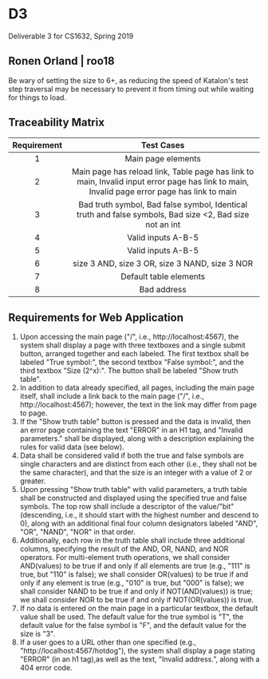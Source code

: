 # D3
Deliverable 3 for CS1632, Spring 2019

## Ronen Orland | roo18

Be wary of setting the size to 6+, as reducing the speed of Katalon's test step traversal may be necessary to prevent it from timing out while waiting for things to load. 

## Traceability Matrix
| Requirement | Test Cases |
| :---------: | :--------: |
| 1           | Main page elements |
| 2           | Main page has reload link, Table page has link to main, Invalid input error page has link to main, Invalid page error page has link to main|
| 3           | Bad truth symbol, Bad false symbol, Identical truth and false symbols, Bad size <2, Bad size not an int |
| 4           | Valid inputs A-B-5 |
| 5           | Valid inputs A-B-5 |
| 6           | size 3 AND, size 3 OR, size 3 NAND, size 3 NOR |
| 7           | Default table elements |
| 8           | Bad address |

## Requirements for Web Application
1. Upon accessing the main page ("/", i.e., http://localhost:4567), the system shall display a page with three textboxes and a single submit button, arranged together and each labeled. The first textbox shall be labeled "True symbol:", the second textbox "False symbol:", and the third textbox "Size (2^x):". The button shall be labeled "Show truth table".
2. In addition to data already specified, all pages, including the main page itself, shall include a link back to the main page ("/", i.e., http://localhost:4567); however, the text in the link may differ from page to page.
3. If the "Show truth table" button is pressed and the data is invalid, then an error page containing the text "ERROR" in an H1 tag, and "Invalid parameters." shall be displayed, along with a description explaining the rules for valid data (see below).
4. Data shall be considered valid if both the true and false symbols are single characters and are distinct from each other (i.e., they shall not be the same character), and that the size is an integer with a value of 2 or greater.
5. Upon pressing "Show truth table" with valid parameters, a truth table shall be constructed and displayed using the specified true and false symbols. The top row shall include a descriptor of the value/"bit" (descending, i.e., it should start with the highest number and descend to 0), along with an additional final four column designators labeled "AND", "OR", "NAND", "NOR" in that order.
6. Additionally, each row in the truth table shall include three additional columns, specifying the result of the AND, OR, NAND, and NOR operators. For multi-element truth operations, we shall consider AND(values) to be true if and only if all elements are true (e.g., "111" is true, but "110" is false); we shall consider OR(values) to be true if and only if any element is true (e.g., "010" is true, but "000" is false); we shall consider NAND to be true if and only if NOT(AND(values)) is true; we shall consider NOR to be true if and only if NOT(OR(values)) is true.
7. If no data is entered on the main page in a particular textbox, the default value shall be used. The default value for the true symbol is "T", the default value for the false symbol is "F", and the default value for the size is "3".
8. If a user goes to a URL other than one specified (e.g., "http://localhost:4567/hotdog"), the system shall display a page stating "ERROR" (in an h1 tag),as well as the text, "Invalid address.", along with a 404 error code.
